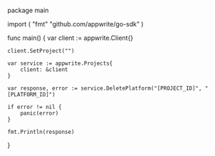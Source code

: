 package main

import (
    "fmt"
    "github.com/appwrite/go-sdk"
)

func main() {
    var client := appwrite.Client{}

    client.SetProject("")

    var service := appwrite.Projects{
        client: &client
    }

    var response, error := service.DeletePlatform("[PROJECT_ID]", "[PLATFORM_ID]")

    if error != nil {
        panic(error)
    }

    fmt.Println(response)
}